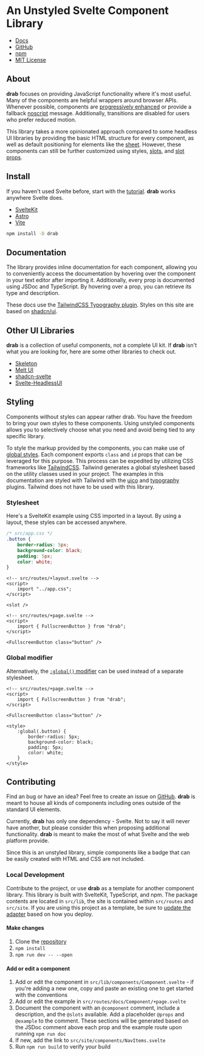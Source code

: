 # An Unstyled Svelte Component Library

- [Docs](https://drab.robino.dev)
- [GitHub](https://github.com/rossrobino/drab)
- [npm](https://www.npmjs.com/package/drab)
- [MIT License](https://github.com/rossrobino/drab/blob/main/LICENSE.md)

## About

**drab** focuses on providing JavaScript functionality where it's most useful. Many of the components are helpful wrappers around browser APIs. Whenever possible, components are [progressively enhanced](https://drab.robino.dev/docs/ShareButton) or provide a fallback [noscript](https://developer.mozilla.org/en-US/docs/Web/HTML/Element/noscript) message. Additionally, transitions are disabled for users who prefer reduced motion.

This library takes a more opinionated approach compared to some headless UI libraries by providing the basic HTML structure for every component, as well as default positioning for elements like the [sheet](https://drab.robino.dev/docs/Sheet). However, these components can still be further customized using styles, [slots](https://svelte.dev/tutorial/slots), and [slot props](https://svelte.dev/tutorial/slot-props).

## Install

If you haven't used Svelte before, start with the [tutorial](https://svelte.dev/tutorial/basics). **drab** works anywhere Svelte does.

- [SvelteKit](https://kit.svelte.dev)
- [Astro](https://docs.astro.build/en/tutorial/1-setup/2/)
- [Vite](https://vitejs.dev/guide/)

```bash
npm install -D drab
```

## Documentation

The library provides inline documentation for each component, allowing you to conveniently access the documentation by hovering over the component in your text editor after importing it. Additionally, every prop is documented using JSDoc and TypeScript. By hovering over a prop, you can retrieve its type and description.

These docs use the [TailwindCSS Typography plugin](https://tailwindcss.com/docs/typography-plugin). Styles on this site are based on [shadcn/ui](https://ui.shadcn.com/).

## Other UI Libraries

**drab** is a collection of useful components, not a complete UI kit. If **drab** isn't what you are looking for, here are some other libraries to check out.

- [Skeleton](https://skeleton.dev)
- [Melt UI](https://www.melt-ui.com/)
- [shadcn-svelte](https://www.shadcn-svelte.com/)
- [Svelte-HeadlessUI](https://captaincodeman.github.io/svelte-headlessui/)

## Styling

Components without styles can appear rather drab. You have the freedom to bring your own styles to these components. Using unstyled components allows you to selectively choose what you need and avoid being tied to any specific library.

To style the markup provided by the components, you can make use of [global styles](https://joyofcode.xyz/global-styles-in-sveltekit). Each component exports `class` and `id` props that can be leveraged for this purpose. This process can be expedited by utilizing CSS frameworks like [TailwindCSS](https://tailwindcss.com/). Tailwind generates a global stylesheet based on the utility classes used in your project. The examples in this documentation are styled with Tailwind with the [uico](https://uico.robino.dev) and [typography](https://tailwindcss.com/docs/typography-plugin) plugins. Tailwind does not have to be used with this library.

### Stylesheet

Here's a SvelteKit example using CSS imported in a layout. By using a layout, these styles can be accessed anywhere.

```css
/* src/app.css */
.button {
	border-radius: 5px;
	background-color: black;
	padding: 5px;
	color: white;
}
```

```svelte
<!-- src/routes/+layout.svelte -->
<script>
	import "../app.css";
</script>

<slot />
```

```svelte
<!-- src/routes/+page.svelte -->
<script>
	import { FullscreenButton } from "drab";
</script>

<FullscreenButton class="button" />
```

### Global modifier

Alternatively, the [`:global()` modifier](https://svelte.dev/docs/svelte-components#style) can be used instead of a separate stylesheet.

```svelte
<!-- src/routes/+page.svelte -->
<script>
	import { FullscreenButton } from "drab";
</script>

<FullscreenButton class="button" />

<style>
	:global(.button) {
		border-radius: 5px;
		background-color: black;
		padding: 5px;
		color: white;
	}
</style>
```

## Contributing

Find an bug or have an idea? Feel free to create an issue on [GitHub](https://github.com/rossrobino/drab). **drab** is meant to house all kinds of components including ones outside of the standard UI elements.

Currently, **drab** has only one dependency - Svelte. Not to say it will never have another, but please consider this when proposing additional functionality. **drab** is meant to make the most of what Svelte and the web platform provide.

Since this is an unstyled library, simple components like a badge that can be easily created with HTML and CSS are not included.

### Local Development

Contribute to the project, or use **drab** as a template for another component library. This library is built with SvelteKit, TypeScript, and npm. The package contents are located in `src/lib`, the site is contained within `src/routes` and `src/site`. If you are using this project as a template, be sure to [update the adapter](https://kit.svelte.dev/docs/adapters) based on how you deploy.

#### Make changes

1. Clone the [repository](https://github.com/rossrobino/drab)
2. `npm install`
3. `npm run dev -- --open`

#### Add or edit a component

1. Add or edit the component in `src/lib/components/Component.svelte` - if you're adding a new one, copy and paste an existing one to get started with the conventions
2. Add or edit the example in `src/routes/docs/Component/+page.svelte`
3. Document the component with an `@component` comment, include a description, and the `@slots` available. Add a placeholder `@props` and `@example` to the comment. These sections will be generated based on the JSDoc comment above each prop and the example route upon running `npm run doc`
4. If new, add the link to `src/site/components/NavItems.svelte`
5. Run `npm run build` to verify your build
